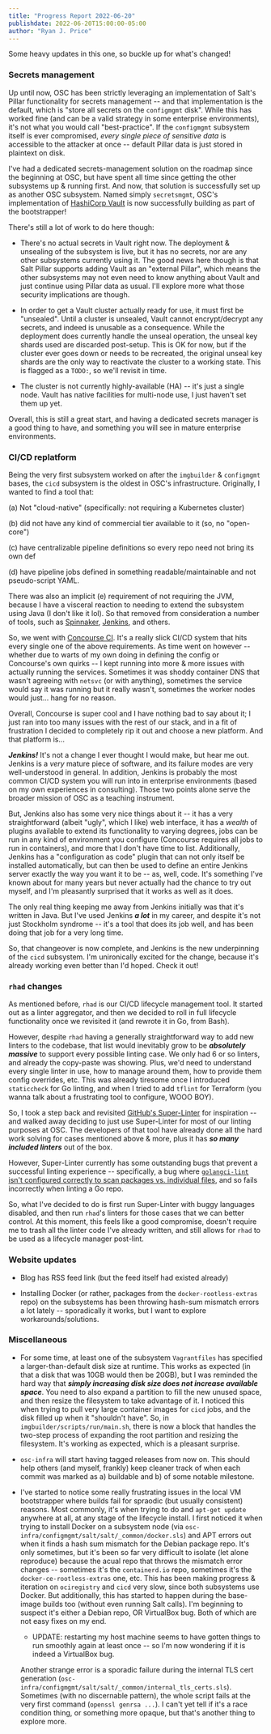 ```yaml
---
title: "Progress Report 2022-06-20"
publishdate: 2022-06-20T15:00:00-05:00
author: "Ryan J. Price"
---
```


Some heavy updates in this one, so buckle up for what's changed!

### Secrets management

Up until now, OSC has been strictly leveraging an implementation of Salt's
Pillar functionality for secrets management -- and that implementation is the
default, which is "store all secrets on the `configmgmt` disk". While this has
worked fine (and can be a valid strategy in some enterprise environments), it's
not what you would call "best-practice". If the `configmgmt` subsystem itself is
ever compromised, *every single piece of sensitive data* is accessible to the
attacker at once -- default Pillar data is just stored in plaintext on disk.

I've had a dedicated secrets-management solution on the roadmap since the
beginning at OSC, but have spent all time since getting the other subsystems up
& running first. And now, that solution is successfully set up as another OSC
subsystem. Named simply `secretsmgmt`, OSC's implementation of [HashiCorp
Vault](https://vaultproject.io) is now successfully building as part of the
bootstrapper!

There's still a lot of work to do here though:

* There's no actual secrets in Vault right now. The deployment & unsealing of
  the subsystem is live, but it has no secrets, nor are any other subsystems
  currently using it. The good news here though is that Salt Pillar supports
  adding Vault as an "external Pillar", which means the other subsystems may not
  even need to know anything about Vault and just continue using Pillar data as
  usual. I'll explore more what those security implications are though.

* In order to get a Vault cluster actually ready for use, it must first be
  "unsealed". Until a cluster is unsealed, Vault cannot encrypt/decrypt any
  secrets, and indeed is unusable as a consequence. While the deployment does
  currently handle the unseal operation, the unseal key shards used are
  discarded post-setup. This is OK for now, but if the cluster ever goes down or
  needs to be recreated, the original unseal key shards are the only way to
  reactivate the cluster to a working state. This is flagged as a `TODO:`, so
  we'll revisit in time.

* The cluster is not currently highly-available (HA) -- it's just a single node.
  Vault has native facilities for multi-node use, I just haven't set them up
  yet.

Overall, this is still a great start, and having a dedicated secrets manager is
a good thing to have, and something you will see in mature enterprise
environments.

### CI/CD replatform

Being the very first subsystem worked on after the `imgbuilder` & `configmgmt`
bases, the `cicd` subsystem is the oldest in OSC's infrastructure. Originally, I
wanted to find a tool that:

(a) Not "cloud-native" (specifically: not requiring a Kubernetes cluster)

(b) did not have any kind of commercial tier available to it (so, no
"open-core")

(c) have centralizable pipeline definitions so every repo need not bring its own
def

(d) have pipeline jobs defined in something readable/maintainable and not
pseudo-script YAML.

There was also an implicit (e) requirement of not requiring the JVM, because I
have a visceral reaction to needing to extend the subsystem using Java (I don't
like it lol). So that removed from consideration a number of tools, such as
[Spinnaker](https://spinnaker.io), [Jenkins](https://jenkins.io), and others.

So, we went with [Concourse CI](https://concourse-ci.org/). It's a really slick
CI/CD system that hits every single one of the above requirements. As time went
on however -- whether due to warts of my own doing in defining the config or
Concourse's own quirks -- I kept running into more & more issues with actually
running the services. Sometimes it was shoddy container DNS that wasn't agreeing
with `netsvc` (or with anything), sometimes the service would say it was running
but it really wasn't, sometimes the worker nodes would just... hang for no
reason.

Overall, Concourse is super cool and I have nothing bad to say about it; I just
ran into too many issues with the rest of our stack, and in a fit of frustration
I decided to completely rip it out and choose a new platform. And that platform
is...

***Jenkins!*** It's not a change I ever thought I would make, but hear me out.
Jenkins is a *very* mature piece of software, and its failure modes are very
well-understood in general. In addition, Jenkins is probably the most common
CI/CD system you will run into in enterprise environments (based on my own
experiences in consulting). Those two points alone serve the broader mission of
OSC as a teaching instrument.

But, Jenkins also has some very nice things about it -- it has a very
straightforward (albeit "ugly", which I like) web interface, it has a *wealth*
of plugins available to extend its functionality to varying degrees, jobs can be
run in any kind of environment you configure (Concourse requires all jobs to run
in containers), and more that I don't have time to list. Additionally, Jenkins
has a "configuration as code" plugin that can not only itself be installed
automatically, but can then be used to define an entire Jenkins server exactly
the way you want it to be -- as, well, code. It's something I've known about for
many years but never actually had the chance to try out myself, and I'm
pleasantly surprised that it works as well as it does.

The only real thing keeping me away from Jenkins initially was that it's written
in Java. But I've used Jenkins ***a lot*** in my career, and despite it's not
just Stockholm syndrome -- it's a tool that does its job well, and has been
doing that job for a very long time.

So, that changeover is now complete, and Jenkins is the new underpinning of the
`cicd` subsystem. I'm unironically excited for the change, because it's already
working even better than I'd hoped. Check it out!

### `rhad` changes

As mentioned before, `rhad` is our CI/CD lifecycle management tool. It started
out as a linter aggregator, and then we decided to roll in full lifecycle
functionality once we revisited it (and rewrote it in Go, from Bash).

However, despite `rhad` having a generally straightforward way to add new
linters to the codebase, that list would inevitably grow to be ***absolutely
massive*** to support every possible linting case. We only had 6 or so linters,
and already the copy-paste was showing. Plus, we'd need to understand every
single linter in use, how to manage around them, how to provide them config
overrides, etc. This was already tiresome once I introduced `staticcheck` for Go
linting, and when I tried to add `tflint` for Terraform (you wanna talk about a
frustrating tool to configure, WOOO BOY).

So, I took a step back and revisited [GitHub's
Super-Linter](https://github.com/github/super-linter) for inspiration -- and
walked away deciding to just use Super-Linter for most of our linting purposes
at OSC. The developers of that tool have already done all the hard work solving
for cases mentioned above & more, plus it has ***so many included linters*** out
of the box.

However, Super-Linter currently has some outstanding bugs that prevent a
successful linting experience -- specifically, a bug where [`golangci-lint`
isn't configured correctly to scan packages vs. individual
files](https://github.com/github/super-linter/issues/1599), and so fails
incorrectly when linting a Go repo.

So, what I've decided to do is first run Super-Linter with buggy languages
disabled, and then run `rhad`'s linters for those cases that we can better
control. At this moment, this feels like a good compromise, doesn't require me
to trash all the linter code I've already written, and still allows for `rhad`
to be used as a lifecycle manager post-lint.

### Website updates

* Blog has RSS feed link (but the feed itself had existed already)

* Installing Docker (or rather, packages from the `docker-rootless-extras` repo)
  on the subsystems has been throwing hash-sum mismatch errors a lot lately --
  sporadically it works, but I want to explore workarounds/solutions.

### Miscellaneous

* For some time, at least one of the subsystem `Vagrantfiles` has specified a
  larger-than-default disk size at runtime. This works as expected (in that a
  disk that was 10GB would then be 20GB), but I was reminded the hard way that
  ***simply increasing disk size does not increase available space***. You need
  to also expand a partition to fill the new unused space, and then resize the
  filesystem to take advantage of it. I noticed this when trying to pull very
  large container images for `cicd` jobs, and the disk filled up when it
  "shouldn't have". So, in `imgbuilder/scripts/run/main.sh`, there is now a
  block that handles the two-step process of expanding the root partition and
  resizing the filesystem. It's working as expected, which is a pleasant
  surprise.

* `osc-infra` will start having tagged releases from now on. This should help
  others (and myself, frankly) keep cleaner track of when each commit was marked
  as a) buildable and b) of some notable milestone.

* I've started to notice some really frustrating issues in the local VM
  bootstrapper where builds fail for spraodic (but usually consistent) reasons.
  Most commonly, it's when trying to do and `apt-get update` anywhere at all, at
  any stage of the lifecycle install. I first noticed it when trying to install
  Docker on a subsystem node (via
  `osc-infra/configmgmt/salt/salt/_common/docker.sls`) and APT errors out when
  it finds a hash sum mismatch for the Debian package repo. It's only sometimes,
  but it's been so far very difficult to isolate (let alone reproduce) because
  the acual repo that throws the mismatch error changes -- sometimes it's the
  `containerd.io` repo, sometimes it's the `docker-ce-rootless-extras` one, etc.
  This has been making progress & iteration on `ociregistry` and `cicd` very
  slow, since both subsystems use Docker. But additionally, this has started to
  happen during the base-image builds too (without even running Salt calls). I'm
  beginning to suspect it's either a Debian repo, OR VirtualBox bug. Both of
  which are not easy fixes on my end.

  * UPDATE: restarting my host machine seems to have gotten things to run
    smoothly again at least once -- so I'm now wondering if it is indeed a
    VirtualBox bug.

  Another strange error is a sporadic failure during the internal TLS cert
  generation (`osc-infra/configmgmt/salt/salt/_common/internal_tls_certs.sls`).
  Sometimes (with no discernable pattern), the whole script fails at the very
  first command (`openssl genrsa ...`). I can't yet tell if it's a race
  condition thing, or something more opaque, but that's another thing to explore
  more.
